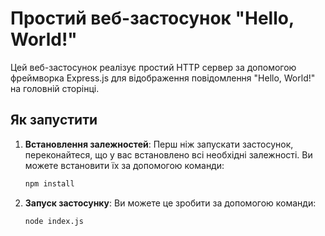 # Простий веб-застосунок "Hello, World!"

Цей веб-застосунок реалізує простий HTTP сервер за допомогою фреймворка Express.js для відображення повідомлення "Hello, World!" на головній сторінці.

## Як запустити

1. **Встановлення залежностей**: Перш ніж запускати застосунок, переконайтеся, що у вас встановлено всі необхідні залежності. Ви можете встановити їх за допомогою команди:

   ```bash
   npm install

2. **Запуск застосунку**: Ви можете це зробити за допомогою команди:

   ```bash
   node index.js